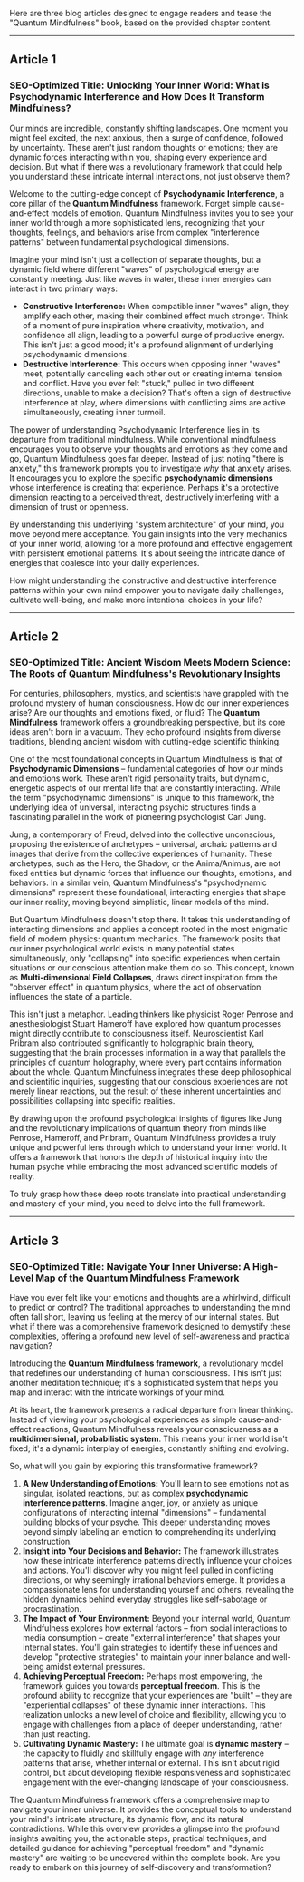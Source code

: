 Here are three blog articles designed to engage readers and tease the "Quantum Mindfulness" book, based on the provided chapter content.

---

## Article 1

### SEO-Optimized Title: Unlocking Your Inner World: What is Psychodynamic Interference and How Does It Transform Mindfulness?

Our minds are incredible, constantly shifting landscapes. One moment you might feel excited, the next anxious, then a surge of confidence, followed by uncertainty. These aren't just random thoughts or emotions; they are dynamic forces interacting within you, shaping every experience and decision. But what if there was a revolutionary framework that could help you understand these intricate internal interactions, not just observe them?

Welcome to the cutting-edge concept of **Psychodynamic Interference**, a core pillar of the **Quantum Mindfulness** framework. Forget simple cause-and-effect models of emotion. Quantum Mindfulness invites you to see your inner world through a more sophisticated lens, recognizing that your thoughts, feelings, and behaviors arise from complex "interference patterns" between fundamental psychological dimensions.

Imagine your mind isn't just a collection of separate thoughts, but a dynamic field where different "waves" of psychological energy are constantly meeting. Just like waves in water, these inner energies can interact in two primary ways:

*   **Constructive Interference:** When compatible inner "waves" align, they amplify each other, making their combined effect much stronger. Think of a moment of pure inspiration where creativity, motivation, and confidence all align, leading to a powerful surge of productive energy. This isn't just a good mood; it's a profound alignment of underlying psychodynamic dimensions.
*   **Destructive Interference:** This occurs when opposing inner "waves" meet, potentially canceling each other out or creating internal tension and conflict. Have you ever felt "stuck," pulled in two different directions, unable to make a decision? That's often a sign of destructive interference at play, where dimensions with conflicting aims are active simultaneously, creating inner turmoil.

The power of understanding Psychodynamic Interference lies in its departure from traditional mindfulness. While conventional mindfulness encourages you to observe your thoughts and emotions as they come and go, Quantum Mindfulness goes far deeper. Instead of just noting "there is anxiety," this framework prompts you to investigate *why* that anxiety arises. It encourages you to explore the specific **psychodynamic dimensions** whose interference is creating that experience. Perhaps it's a protective dimension reacting to a perceived threat, destructively interfering with a dimension of trust or openness.

By understanding this underlying "system architecture" of your mind, you move beyond mere acceptance. You gain insights into the very mechanics of your inner world, allowing for a more profound and effective engagement with persistent emotional patterns. It's about seeing the intricate dance of energies that coalesce into your daily experiences.

How might understanding the constructive and destructive interference patterns within your own mind empower you to navigate daily challenges, cultivate well-being, and make more intentional choices in your life?

---

## Article 2

### SEO-Optimized Title: Ancient Wisdom Meets Modern Science: The Roots of Quantum Mindfulness's Revolutionary Insights

For centuries, philosophers, mystics, and scientists have grappled with the profound mystery of human consciousness. How do our inner experiences arise? Are our thoughts and emotions fixed, or fluid? The **Quantum Mindfulness** framework offers a groundbreaking perspective, but its core ideas aren't born in a vacuum. They echo profound insights from diverse traditions, blending ancient wisdom with cutting-edge scientific thinking.

One of the most foundational concepts in Quantum Mindfulness is that of **Psychodynamic Dimensions** – fundamental categories of how our minds and emotions work. These aren't rigid personality traits, but dynamic, energetic aspects of our mental life that are constantly interacting. While the term "psychodynamic dimensions" is unique to this framework, the underlying idea of universal, interacting psychic structures finds a fascinating parallel in the work of pioneering psychologist Carl Jung.

Jung, a contemporary of Freud, delved into the collective unconscious, proposing the existence of archetypes – universal, archaic patterns and images that derive from the collective experiences of humanity. These archetypes, such as the Hero, the Shadow, or the Anima/Animus, are not fixed entities but dynamic forces that influence our thoughts, emotions, and behaviors. In a similar vein, Quantum Mindfulness's "psychodynamic dimensions" represent these foundational, interacting energies that shape our inner reality, moving beyond simplistic, linear models of the mind.

But Quantum Mindfulness doesn't stop there. It takes this understanding of interacting dimensions and applies a concept rooted in the most enigmatic field of modern physics: quantum mechanics. The framework posits that our inner psychological world exists in many potential states simultaneously, only "collapsing" into specific experiences when certain situations or our conscious attention make them do so. This concept, known as **Multi-dimensional Field Collapses**, draws direct inspiration from the "observer effect" in quantum physics, where the act of observation influences the state of a particle.

This isn't just a metaphor. Leading thinkers like physicist Roger Penrose and anesthesiologist Stuart Hameroff have explored how quantum processes might directly contribute to consciousness itself. Neuroscientist Karl Pribram also contributed significantly to holographic brain theory, suggesting that the brain processes information in a way that parallels the principles of quantum holography, where every part contains information about the whole. Quantum Mindfulness integrates these deep philosophical and scientific inquiries, suggesting that our conscious experiences are not merely linear reactions, but the result of these inherent uncertainties and possibilities collapsing into specific realities.

By drawing upon the profound psychological insights of figures like Jung and the revolutionary implications of quantum theory from minds like Penrose, Hameroff, and Pribram, Quantum Mindfulness provides a truly unique and powerful lens through which to understand your inner world. It offers a framework that honors the depth of historical inquiry into the human psyche while embracing the most advanced scientific models of reality.

To truly grasp how these deep roots translate into practical understanding and mastery of your mind, you need to delve into the full framework.

---

## Article 3

### SEO-Optimized Title: Navigate Your Inner Universe: A High-Level Map of the Quantum Mindfulness Framework

Have you ever felt like your emotions and thoughts are a whirlwind, difficult to predict or control? The traditional approaches to understanding the mind often fall short, leaving us feeling at the mercy of our internal states. But what if there was a comprehensive framework designed to demystify these complexities, offering a profound new level of self-awareness and practical navigation?

Introducing the **Quantum Mindfulness framework**, a revolutionary model that redefines our understanding of human consciousness. This isn't just another meditation technique; it's a sophisticated system that helps you map and interact with the intricate workings of your mind.

At its heart, the framework presents a radical departure from linear thinking. Instead of viewing your psychological experiences as simple cause-and-effect reactions, Quantum Mindfulness reveals your consciousness as a **multidimensional, probabilistic system**. This means your inner world isn't fixed; it's a dynamic interplay of energies, constantly shifting and evolving.

So, what will you gain by exploring this transformative framework?

1.  **A New Understanding of Emotions:** You'll learn to see emotions not as singular, isolated reactions, but as complex **psychodynamic interference patterns**. Imagine anger, joy, or anxiety as unique configurations of interacting internal "dimensions" – fundamental building blocks of your psyche. This deeper understanding moves beyond simply labeling an emotion to comprehending its underlying construction.
2.  **Insight into Your Decisions and Behavior:** The framework illustrates how these intricate interference patterns directly influence your choices and actions. You'll discover why you might feel pulled in conflicting directions, or why seemingly irrational behaviors emerge. It provides a compassionate lens for understanding yourself and others, revealing the hidden dynamics behind everyday struggles like self-sabotage or procrastination.
3.  **The Impact of Your Environment:** Beyond your internal world, Quantum Mindfulness explores how external factors – from social interactions to media consumption – create "external interference" that shapes your internal states. You'll gain strategies to identify these influences and develop "protective strategies" to maintain your inner balance and well-being amidst external pressures.
4.  **Achieving Perceptual Freedom:** Perhaps most empowering, the framework guides you towards **perceptual freedom**. This is the profound ability to recognize that your experiences are "built" – they are "experiential collapses" of these dynamic inner interactions. This realization unlocks a new level of choice and flexibility, allowing you to engage with challenges from a place of deeper understanding, rather than just reacting.
5.  **Cultivating Dynamic Mastery:** The ultimate goal is **dynamic mastery** – the capacity to fluidly and skillfully engage with *any* interference patterns that arise, whether internal or external. This isn't about rigid control, but about developing flexible responsiveness and sophisticated engagement with the ever-changing landscape of your consciousness.

The Quantum Mindfulness framework offers a comprehensive map to navigate your inner universe. It provides the conceptual tools to understand your mind's intricate structure, its dynamic flow, and its natural contradictions. While this overview provides a glimpse into the profound insights awaiting you, the actionable steps, practical techniques, and detailed guidance for achieving "perceptual freedom" and "dynamic mastery" are waiting to be uncovered within the complete book. Are you ready to embark on this journey of self-discovery and transformation?